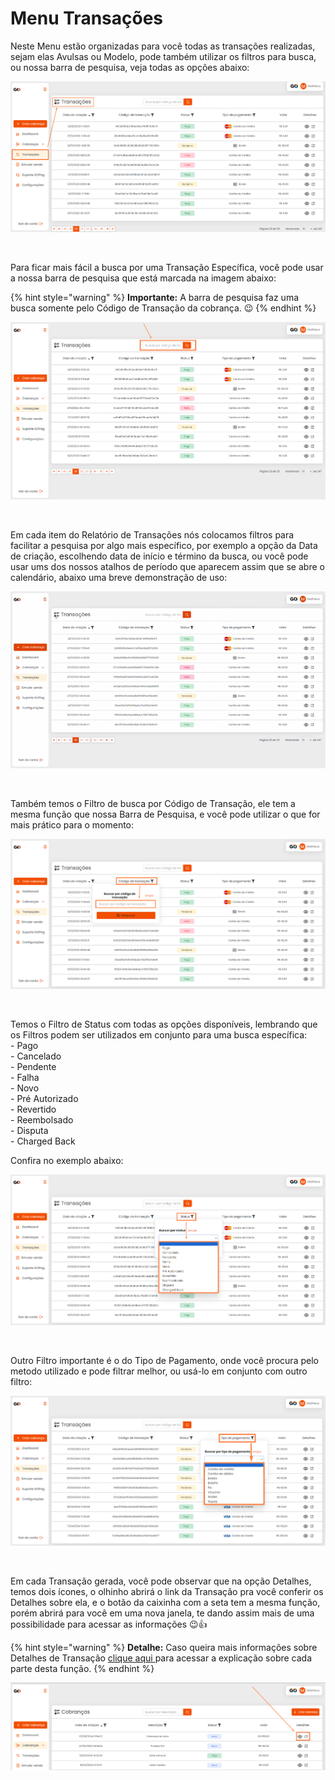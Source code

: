 # Menu Transações

<p>Neste Menu estão organizadas para você todas as transações realizadas, sejam elas Avulsas ou Modelo, pode também utilizar os filtros para busca, ou nossa barra de pesquisa, veja todas as opções abaixo:</p>

![transacoes_menu](/assets/prints/transacoes_menu.png)

<br>

<p>Para ficar mais fácil a busca por uma Transação Específica, você pode usar a nossa barra de pesquisa que está marcada na imagem abaixo:</p>

{% hint style="warning" %}
**Importante:**  A barra de pesquisa faz uma busca somente pelo Código de Transação da cobrança. 😉
{% endhint %}

![transacoes_menu_barra_pesquisa](/assets/prints/transacoes_menu_barra_pesquisa.png)

<br>

<p>Em cada item do Relatório de Transações nós colocamos filtros para facilitar a pesquisa por algo mais específico, por exemplo a opção da Data de criação, escolhendo data de início e término da busca, ou você pode usar ums dos nossos atalhos de período que aparecem assim que se abre o calendário, abaixo uma breve demonstração de uso:</p>

![transacoes_menu_filtro_data_criacao](/assets/prints/transacoes_menu_filtro_data_criacao.gif)

<br>

<p>Também temos o Filtro de busca por Código de Transação, ele tem a mesma função que nossa Barra de Pesquisa, e você pode utilizar o que for mais prático para o momento:</p>

![transacoes_menu_filtro_codigo_transacoes](/assets/prints/transacoes_menu_filtro_codigo_transacao.png)

<br>

<p>Temos o Filtro de Status com todas as opções disponíveis, lembrando que os Filtros podem ser utilizados em conjunto para uma busca específica:<br>
 - Pago<br>
 - Cancelado<br>
 - Pendente<br>
 - Falha<br>
 - Novo<br>
 - Pré Autorizado<br>
 - Revertido<br>
 - Reembolsado<br>
 - Disputa<br>
 - Charged Back<br>

 Confira no exemplo abaixo:</p>

![transacoes_menu_filtro_status](/assets/prints/transacoes_menu_filtro_status.png)

<br>

<p>Outro Filtro importante é o do Tipo de Pagamento, onde você procura pelo metodo utilizado e pode filtrar melhor, ou usá-lo em conjunto com outro filtro:</p>

![transacoes_menu_filtro_tipo_pagamento](/assets/prints/transacoes_menu_filtro_tipo_pagamento.png)

<br>

<p>Em cada Transação gerada, você pode observar que na opção Detalhes, temos dois ícones, o olhinho abrirá o link da Transação pra você conferir os Detalhes sobre ela, e o botão da caixinha com a seta tem a mesma função, porém abrirá para você em uma nova janela, te dando assim mais de uma possibilidade para acessar as informações 😉👍</p>

{% hint style="warning" %}
**Detalhe:** Caso queira mais informações sobre Detalhes de Transação [clique aqui ](https://docs.gopag.com.br/transacoes/detalhes_transacoes) para acessar a explicação sobre cada parte desta função.
{% endhint %}

![cobrancas_menu_avulsa_detalhes_cobranca](/assets/prints/cobrancas_menu_avulsa_detalhes_cobranca.png)